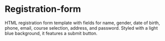# Registration-form
HTML registration form template with fields for name, gender, date of birth, phone, email, course selection, address, and password. Styled with a light blue background, it features a submit button.

